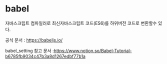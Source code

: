 # babel

자바스크립트 컴파일러로 
최신자바스크립트 코드(ES6)를 하위버전 코드로 변환할수 있다. 

공식 문서 : https://babeljs.io/


babel_setting
참고 문서 :https://www.notion.so/Babel-Tutorial-b6785fb9034c47b3a8d1267edbf77b1a
